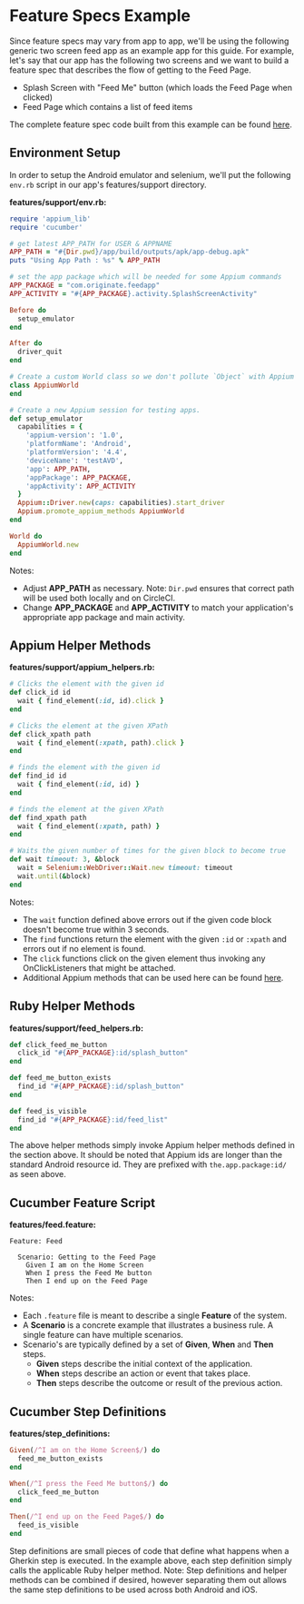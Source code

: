# Feature Specs Example

Since feature specs may vary from app to app, we'll be using the following generic two screen feed app as an example app for this guide. For example, let's say that our app has the following two screens and we want to build a feature spec that describes the flow of getting to the Feed Page.

* Splash Screen with "Feed Me" button (which loads the Feed Page when clicked)
* Feed Page which contains a list of feed items

The complete feature spec code built from this example can be found [here](../files/code/featureSpecs).

## Environment Setup

In order to setup the Android emulator and selenium, we'll put the following `env.rb` script in our app's features/support directory.

**features/support/env.rb:**

```ruby
require 'appium_lib'
require 'cucumber'

# get latest APP_PATH for USER & APPNAME
APP_PATH = "#{Dir.pwd}/app/build/outputs/apk/app-debug.apk"
puts "Using App Path : %s" % APP_PATH

# set the app package which will be needed for some Appium commands
APP_PACKAGE = "com.originate.feedapp"
APP_ACTIVITY = "#{APP_PACKAGE}.activity.SplashScreenActivity"

Before do
  setup_emulator
end

After do
  driver_quit
end

# Create a custom World class so we don't pollute `Object` with Appium methods
class AppiumWorld
end

# Create a new Appium session for testing apps.
def setup_emulator
  capabilities = {
  	'appium-version': '1.0',
  	'platformName': 'Android',
  	'platformVersion': '4.4',
  	'deviceName': 'testAVD',
  	'app': APP_PATH,
  	'appPackage': APP_PACKAGE,
  	'appActivity': APP_ACTIVITY
  }
  Appium::Driver.new(caps: capabilities).start_driver
  Appium.promote_appium_methods AppiumWorld
end

World do
  AppiumWorld.new
end
```

Notes:

* Adjust **APP_PATH** as necessary. Note: `Dir.pwd` ensures that correct path will be used both locally and on CircleCI.
* Change **APP_PACKAGE** and **APP_ACTIVITY** to match your application's appropriate app package and main activity.

## Appium Helper Methods

**features/support/appium_helpers.rb:**

```ruby
# Clicks the element with the given id
def click_id id
  wait { find_element(:id, id).click }
end

# Clicks the element at the given XPath
def click_xpath path
  wait { find_element(:xpath, path).click }
end

# finds the element with the given id
def find_id id
  wait { find_element(:id, id) }
end

# finds the element at the given XPath
def find_xpath path
  wait { find_element(:xpath, path) }
end

# Waits the given number of times for the given block to become true
def wait timeout: 3, &block
  wait = Selenium::WebDriver::Wait.new timeout: timeout
  wait.until(&block)
end
```

Notes:

* The `wait` function defined above errors out if the given code block doesn't become true within 3 seconds.
* The `find` functions return the element with the given `:id` or `:xpath` and errors out if no element is found.
* The `click` functions click on the given element thus invoking any OnClickListeners that might be attached.
* Additional Appium methods that can be used here can be found [here](https://github.com/appium/ruby_lib/blob/master/docs/android_docs.md).

## Ruby Helper Methods

**features/support/feed_helpers.rb:**

```ruby
def click_feed_me_button
  click_id "#{APP_PACKAGE}:id/splash_button"
end

def feed_me_button_exists
  find_id "#{APP_PACKAGE}:id/splash_button"
end

def feed_is_visible
  find_id "#{APP_PACKAGE}:id/feed_list"
end
```

The above helper methods simply invoke Appium helper methods defined in the section above. It should be noted that Appium ids are longer than the standard Android resource id. They are prefixed with `the.app.package:id/` as seen above.

## Cucumber Feature Script

**features/feed.feature:**

```cucumber
Feature: Feed

  Scenario: Getting to the Feed Page
    Given I am on the Home Screen
    When I press the Feed Me button
    Then I end up on the Feed Page
```

Notes:

* Each `.feature` file is meant to describe a single **Feature** of the system.
* A **Scenario** is a concrete example that illustrates a business rule. A single feature can have multiple scenarios.
*  Scenario's are typically defined by a set of **Given**, **When** and **Then** steps.
	*  **Given** steps describe the initial context of the application.
	*  **When** steps describe an action or event that takes place.
	*  **Then** steps describe the outcome or result of the previous action.

## Cucumber Step Definitions

**features/step_definitions:**

```ruby
Given(/^I am on the Home Screen$/) do
  feed_me_button_exists
end

When(/^I press the Feed Me button$/) do
  click_feed_me_button
end

Then(/^I end up on the Feed Page$/) do
  feed_is_visible
end

```

Step definitions are small pieces of code that define what happens when a Gherkin step is executed. In the example above, each step definition simply calls the applicable Ruby helper method. Note: Step definitions and helper methods can be combined if desired, however separating them out allows the same step definitions to be used across both Android and iOS.
